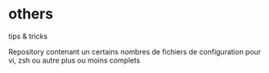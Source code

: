others
======

tips &amp; tricks

Repository contenant un certains nombres de fichiers de configuration pour vi, zsh ou autre plus ou moins complets


